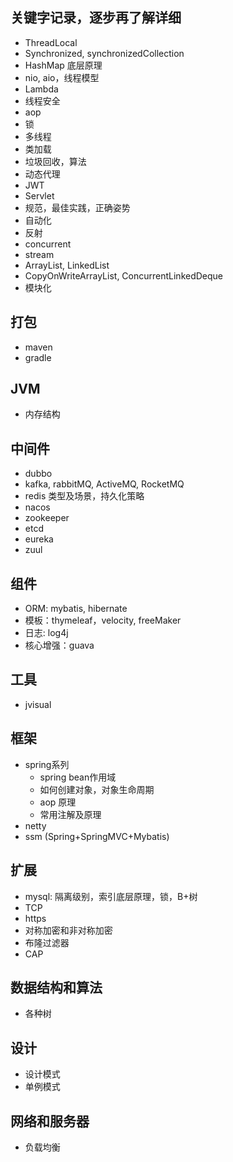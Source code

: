 ## 关键字记录，逐步再了解详细
* ThreadLocal
* Synchronized, synchronizedCollection
* HashMap 底层原理
* nio, aio，线程模型
* Lambda
* 线程安全
* aop
* 锁
* 多线程
* 类加载
* 垃圾回收，算法
* 动态代理
* JWT
* Servlet
* 规范，最佳实践，正确姿势
* 自动化
* 反射
* concurrent
* stream
* ArrayList, LinkedList
* CopyOnWriteArrayList, ConcurrentLinkedDeque
* 模块化

## 打包
* maven
* gradle

## JVM
* 内存结构

## 中间件
* dubbo
* kafka, rabbitMQ, ActiveMQ, RocketMQ
* redis 类型及场景，持久化策略
* nacos
* zookeeper
* etcd
* eureka
* zuul

## 组件
* ORM: mybatis, hibernate
* 模板：thymeleaf，velocity, freeMaker
* 日志: log4j
* 核心增强：guava

## 工具
* jvisual

## 框架
* spring系列
    * spring bean作用域
    * 如何创建对象，对象生命周期
    * aop 原理
    * 常用注解及原理
* netty
* ssm (Spring+SpringMVC+Mybatis)

## 扩展
* mysql: 隔离级别，索引底层原理，锁，B+树
* TCP
* https
* 对称加密和非对称加密
* 布隆过滤器
* CAP

## 数据结构和算法
* 各种树

## 设计
* 设计模式
* 单例模式

## 网络和服务器
* 负载均衡
